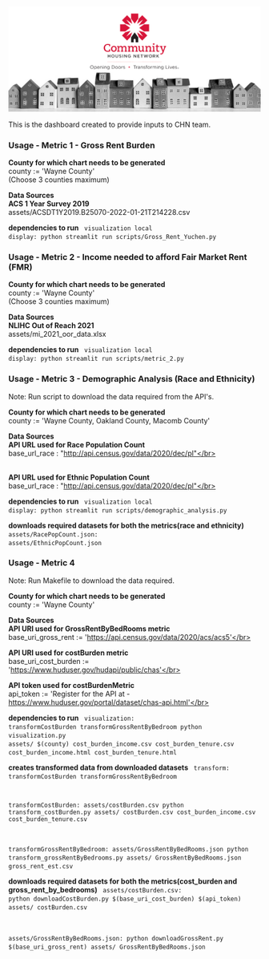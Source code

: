 ![CHN_logo](CHN_logo.png) 

This is the dashboard created to provide inputs to CHN team.

### Usage - Metric 1 - Gross Rent Burden

**County for which chart needs to be generated**
<br>county := 'Wayne County'</br> (Choose 3 counties maximum)

**Data Sources**
<br>**ACS 1 Year Survey 2019**
<br>assets/ACSDT1Y2019.B25070-2022-01-21T214228.csv</br>

**dependencies to run**
<code>
visualization local display: 
	python streamlit run scripts/Gross_Rent_Yuchen.py </code>


### Usage - Metric 2 - Income needed to afford Fair Market Rent (FMR)

**County for which chart needs to be generated**
<br>county := 'Wayne County'</br> (Choose 3 counties maximum)

**Data Sources**
<br>**NLIHC Out of Reach 2021**
<br>assets/mi_2021_oor_data.xlsx</br>

**dependencies to run**
<code>
visualization local display: 
	python streamlit run scripts/metric_2.py </code>
	

### Usage - Metric 3 - Demographic Analysis (Race and Ethnicity)
Note: Run script to download the data required from the API's. 

**County for which chart needs to be generated**
<br>county := 'Wayne County, Oakland County, Macomb County'</br>

**Data Sources**
<br>**API URL used for Race Population Count**
<br>base_url_race : "http://api.census.gov/data/2020/dec/pl"</br>

<br>**API URL used for Ethnic Population Count**
<br>base_url_race : "http://api.census.gov/data/2020/dec/pl"</br>

**dependencies to run**
<code>
visualization local display: 
	python streamlit run scripts/demographic_analysis.py </code>
	
**downloads required datasets for both the metrics(race and ethnicity)**
<code>
assets/RacePopCount.json:
assets/EthnicPopCount.json</code>



### Usage - Metric 4
Note: Run Makefile to download the data required. 

**County for which chart needs to be generated**
<br>county := 'Wayne County'</br>

**Data Sources**
<br>**API URI used for GrossRentByBedRooms metric**
<br>base_uri_gross_rent := 'https://api.census.gov/data/2020/acs/acs5'</br>

**API URI used for costBurden metric**
<br>base_uri_cost_burden := 'https://www.huduser.gov/hudapi/public/chas'</br>

**API token used for costBurdenMetric**
<br>api_token := 'Register for the API at - https://www.huduser.gov/portal/dataset/chas-api.html'</br>

**dependencies to run**
<code>
visualization: transformCostBurden transformGrossRentByBedroom
	python visualization.py assets/ $(county) cost_burden_income.csv cost_burden_tenure.csv cost_burden_income.html cost_burden_tenure.html</code>

**creates transformed data from downloaded datasets**
<code>
transform: transformCostBurden transformGrossRentByBedroom

transformCostBurden: assets/costBurden.csv
	python transform_costBurden.py assets/ costBurden.csv cost_burden_income.csv cost_burden_tenure.csv
    
transformGrossRentByBedroom: assets/GrossRentByBedRooms.json
	python transform_grossRentByBedrooms.py assets/ GrossRentByBedRooms.json gross_rent_est.csv</code>

**downloads required datasets for both the metrics(cost_burden and gross_rent_by_bedrooms)**
<code>
assets/costBurden.csv:
	python downloadCostBurden.py $(base_uri_cost_burden) $(api_token) assets/ costBurden.csv

assets/GrossRentByBedRooms.json:
	python downloadGrossRent.py $(base_uri_gross_rent) assets/ GrossRentByBedRooms.json</code>
